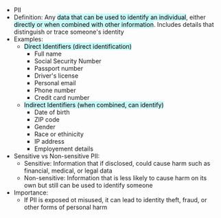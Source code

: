 - PII
- Definition: Any <mark style="background: #ABF7F7A6;">data that can be used to identify an individual</mark>, either <mark style="background: #ABF7F7A6;">directly or when combined with other information</mark>. Includes details that distinguish or trace someone's identity
- Examples:
	- <mark style="background: #ABF7F7A6;">Direct Identifiers (direct identification)</mark>
		- Full name
		- Social Security Number
		- Passport number
		- Driver's license 
		- Personal email
		- Phone number
		- Credit card number
	- <mark style="background: #ABF7F7A6;">Indirect Identifiers (when combined, can identify)</mark>
		- Date of birth
		- ZIP code
		- Gender
		- Race or ethinicity
		- IP address
		- Employement details
- Sensitive vs Non-sensitive PII:
	- Sensitive: Information that if disclosed, could cause harm such as financial, medical, or legal data
	- Non-sensitive: Information that is less likely to cause harm on its own but still can be used to identify someone
- Importance:
	- If PII is exposed ot misused, it can lead to identity theft, fraud, or other forms of personal harm